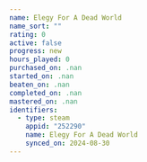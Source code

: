 ```yaml
---
name: Elegy For A Dead World
name_sort: ""
rating: 0
active: false
progress: new
hours_played: 0
purchased_on: .nan
started_on: .nan
beaten_on: .nan
completed_on: .nan
mastered_on: .nan
identifiers:
  - type: steam
    appid: "252290"
    name: Elegy For A Dead World
    synced_on: 2024-08-30
---
```

